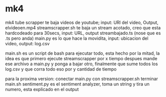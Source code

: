# mk4
mk4
tube scrapper te baja videos de youtube; input: URl del video, Output, elvideoen.mp4
streamscrapper.sh te baja un stream acotado, creo que esta hardcodeado para 30secs, input: URL, output streambajado.ts 
(nose que es .ts pero anda)
main.py es lo que hace la movidita, input: ubicacion del video, output: log.csv

main.sh es un script de bash para ejecutar todo, esta hecho por la mitad, la idea es que primero ejecute streamscrapper por x tiempo despues mande ese
archivo a main.py y ponga a bajar otro, finalmente que sume todos los log.csv y que corra todo eso por y cantidad de tiempo

para la proxima version:
   conectar main.py con streamscrapper.sh
   terminar main.sh
sentiment.py es el sentiment analyzer, toma un string y tira un numero, esta explicado en el output
